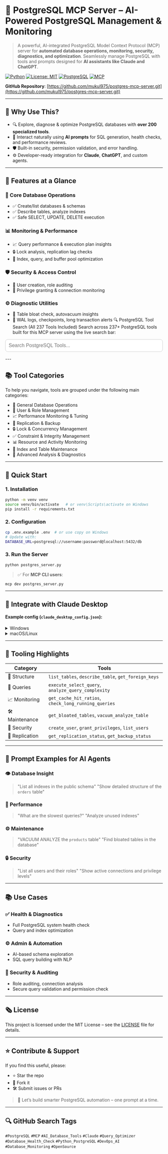 # 🔄 PostgreSQL MCP Server – AI-Powered PostgreSQL Management & Monitoring

> A powerful, AI-integrated PostgreSQL Model Context Protocol (MCP) server for **automated database operations, monitoring, security, diagnostics, and optimization**. Seamlessly manage PostgreSQL with tools and prompts designed for **AI assistants like Claude and ChatGPT**.

[![Python](https://img.shields.io/badge/Python-3.8%2B-blue.svg)](https://python.org)
[![License: MIT](https://img.shields.io/badge/License-MIT-yellow.svg)](https://opensource.org/licenses/MIT)
[![PostgreSQL](https://img.shields.io/badge/PostgreSQL-Compatible-blue?logo=postgresql)](https://www.postgresql.org/)
[![MCP](https://img.shields.io/badge/MCP%20Server-PostgreSQL%20Integration-brightgreen)]()

**GitHub Repository**: [https://github.com/mukul975/postgres-mcp-server.git](https://github.com/mukul975/postgres-mcp-server.git)

---

## 📌 Why Use This?

* 🔍 Explore, diagnose & optimize PostgreSQL databases with **over 200 specialized tools**.
* 💬 Interact naturally using **AI prompts** for SQL generation, health checks, and performance reviews.
* 🛡️ Built-in security, permission validation, and error handling.
* ⚙️ Developer-ready integration for **Claude**, **ChatGPT**, and custom agents.

---

## 🔑 Features at a Glance

### 🔧 Core Database Operations

* ✅ Create/list databases & schemas
* ✅ Describe tables, analyze indexes
* ✅ Safe SELECT, UPDATE, DELETE execution

### 📊 Monitoring & Performance

* 📈 Query performance & execution plan insights
* 🔒 Lock analysis, replication lag checks
* 🚀 Index, query, and buffer pool optimization

### 🛡️ Security & Access Control

* 👥 User creation, role auditing
* 🔐 Privilege granting & connection monitoring

### ⚙️ Diagnostic Utilities

* 🧪 Table bloat check, autovacuum insights
* 💽 WAL logs, checkpoints, long transaction alerts
🔍 PostgreSQL Tool Search (All 237 Tools Included)
Search across 237+ PostgreSQL tools built for this MCP server using the live search bar:


<input type="text" id="toolSearch" placeholder="Search PostgreSQL Tools..." style="width:100%;padding:10px;font-size:16px;border-radius:8px;border:1px solid #ccc;">
<ul id="toolResults" style="list-style:none;padding-left:0;"></ul>
<script>
  fetch('https://raw.githubusercontent.com/mukul975/postgres-mcp-server/main/tools/postgresql_tools_list.json')
    .then(response => response.json())
    .then(tools => {
      const input = document.getElementById('toolSearch');
      const results = document.getElementById('toolResults');
      input.addEventListener('input', function () {
        const query = this.value.toLowerCase();
        const filtered = tools.filter(tool => tool.toLowerCase().includes(query));
        results.innerHTML = filtered.map(tool => `<li>${tool}</li>`).join('');
      });
    });
</script>
---

## 📚 Tool Categories

To help you navigate, tools are grouped under the following main categories:

- 🔧 General Database Operations
- 👥 User & Role Management
- 📈 Performance Monitoring & Tuning
- 🔁 Replication & Backup
- 🔒 Lock & Concurrency Management
- ✅ Constraint & Integrity Management
- 📊 Resource and Activity Monitoring
- 🧰 Index and Table Maintenance
- 🔬 Advanced Analysis & Diagnostics

---

## 🚀 Quick Start

### 1. Installation

```bash
python -m venv venv
source venv/bin/activate   # or venv\Scripts\activate on Windows
pip install -r requirements.txt
```

### 2. Configuration

```bash
cp .env.example .env  # or use copy on Windows
# Update with:
DATABASE_URL=postgresql://username:password@localhost:5432/db
```

### 3. Run the Server

```bash
python postgres_server.py
```

> ✅ For **MCP CLI users**:

```bash
mcp dev postgres_server.py
```

---

## 🧠 Integrate with Claude Desktop

#### Example config (`claude_desktop_config.json`):

<details>
<summary>Windows</summary>

```json
{
  "mcpServers": {
    "postgres": {
      "command": "python",
      "args": ["postgres_server.py"],
      "cwd": "C:\\path\\to\\postgres-mcp-server",
      "env": {
        "DATABASE_URL": "postgresql://username:password@localhost:5432/database"
      }
    }
  }
}
```

</details>

<details>
<summary>macOS/Linux</summary>

```json
{
  "mcpServers": {
    "postgres": {
      "command": "python",
      "args": ["postgres_server.py"],
      "cwd": "/absolute/path/to/postgres-mcp-server",
      "env": {
        "DATABASE_URL": "postgresql://username:password@localhost:5432/database"
      }
    }
  }
}
```

</details>

---

## 🧰 Tooling Highlights

| Category        | Tools                                                |
| --------------- | ---------------------------------------------------- |
| 🧱 Structure    | `list_tables`, `describe_table`, `get_foreign_keys`  |
| 📄 Queries      | `execute_select_query`, `analyze_query_complexity`   |
| 📈 Monitoring   | `get_cache_hit_ratios`, `check_long_running_queries` |
| 🛠️ Maintenance | `get_bloated_tables`, `vacuum_analyze_table`         |
| 🔐 Security     | `create_user`, `grant_privileges`, `list_users`      |
| 🔁 Replication  | `get_replication_status`, `get_backup_status`        |

---

## 💬 Prompt Examples for AI Agents

### 👁️ Database Insight

> "List all indexes in the public schema"
> "Show detailed structure of the `orders` table"

### 🚀 Performance

> "What are the slowest queries?"
> "Analyze unused indexes"

### ⚙ Maintenance

> "VACUUM ANALYZE the `products` table"
> "Find bloated tables in the database"

### 🔒 Security

> "List all users and their roles"
> "Show active connections and privilege levels"

---

## 📚 Use Cases

### ✅ Health & Diagnostics

* Full PostgreSQL system health check
* Query and index optimization

### ⚙ Admin & Automation

* AI-based schema exploration
* SQL query building with NLP

### 🔐 Security & Auditing

* Role auditing, connection analysis
* Secure query validation and permission check

---

## 🗞️ License

This project is licensed under the MIT License – see the [LICENSE](./LICENSE) file for details.

---

## ⭐ Contribute & Support

If you find this useful, please:

* ⭐ Star the repo
* 🍝 Fork it
* 🛠️ Submit issues or PRs

> 🧠 Let’s build smarter PostgreSQL automation – one prompt at a time.

---

## 🔍 GitHub Search Tags

`#PostgreSQL` `#MCP` `#AI_Database_Tools` `#Claude` `#Query_Optimizer` `#Database_Health_Check` `#Python_PostgreSQL` `#DevOps_AI` `#Database_Monitoring` `#OpenSource`

